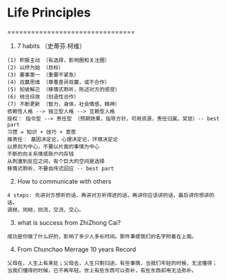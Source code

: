 # Life Principles
================================
1. 7 habits （史蒂芬.柯维）
```
(1) 积极主动 （有选择，影响圈和关注圈）
(2) 以终为始 （目标）
(3) 要事第一 （重要不紧急）
(4) 双赢思维 （尊重差异双赢，或不合作）
(5) 知彼解己 （移情式聆听，陈述对方的感受）
(6) 统合综效 （创造性合作）
(7) 不断更新 （智力，身体，社会情感，精神）
依赖性人格 --> 独立型人格 --> 互赖型人格
授权： 指令型 --> 责任型 （预期效果，指导方针，可用资源，责任归属，奖惩）-- best part
习惯 = 知识 + 技巧 + 意愿
推责任： 基因决定论，心理决定论，环境决定论
以原则为中心，不要以片面的事情为中心
不断的向关系情感账户内存钱
从刺激到反应之间，有个巨大的空间是选择
移情式聆听，不要自传式回应 -- best part
```
2. How to communicate with others
```
4 steps: 先讲对方想听的话，再讲对方听得进的话，再讲你应该讲的话，最后讲你想讲的话。
调频，同频，同流，交流，交心。
```
3. what is success from ZhiZhong Cai?
```
成功是你做了什么好的，影响了多少人多长时间。那件事使我们的名字附着在上面。
```
4. From Chunchao Merrage 10 years Record
```
父母在，人生上有来处；父母去，人生只剩归途。有些事情，当我们年轻的时候，无法懂得；
当我们懂得的时候，已不再年轻。世上有些东西可以弥补，有些东西却用无法弥补。
```